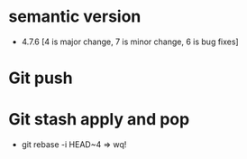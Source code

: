 # semantic version

- 4.7.6
  [4 is major change, 7 is minor change, 6 is bug fixes]

# Git push

# Git stash apply and pop

- git rebase -i HEAD~4 => wq!
